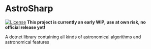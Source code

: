 # AstroSharp
[![License](https://img.shields.io/badge/license-GNU%20AGPLv3%20-green)](https://choosealicense.com/licenses/agpl-3.0/)
**This project is currently an early WIP, use at own risk, no official release yet!**

A dotnet library containing all kinds of astronomical algorithms and astronomical features
